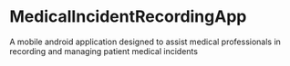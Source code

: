 # MedicalIncidentRecordingApp
A mobile android application designed to assist medical professionals in recording and managing patient medical incidents
